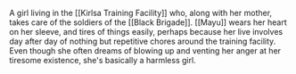 A girl living in the <span class="political-bodies-places">[[Kirlsa Training Facility]]</span> who, along with her mother, takes care of the soldiers of the <span class="miscellaneous">[[Black Brigade]]</span>.
<span class="people">[[Mayu]]</span> wears her heart on her sleeve, and tires of things easily, perhaps because her live involves day after day of nothing but repetitive chores around the training facility.
Even though she often dreams of blowing up and venting her anger at her tiresome existence, she's basically a harmless girl.